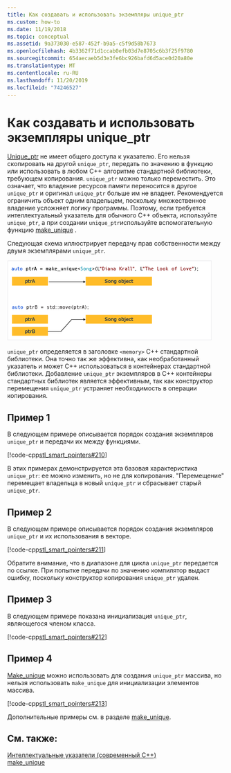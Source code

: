 ```yaml
---
title: Как создавать и использовать экземпляры unique_ptr
ms.custom: how-to
ms.date: 11/19/2018
ms.topic: conceptual
ms.assetid: 9a373030-e587-452f-b9a5-c5f9d58b7673
ms.openlocfilehash: 4b3362f71d1ccab0efb03d7e8705c6b3f25f9780
ms.sourcegitcommit: 654aecaeb5d3e3fe6bc926bafd6d5ace0d20a80e
ms.translationtype: MT
ms.contentlocale: ru-RU
ms.lasthandoff: 11/20/2019
ms.locfileid: "74246527"
---
```

# <a name="how-to-create-and-use-unique_ptr-instances"></a>Как создавать и использовать экземпляры unique_ptr

[Unique_ptr](../standard-library/unique-ptr-class.md) не имеет общего доступа к указателю. Его нельзя скопировать на другой `unique_ptr`, передать по значению в функцию или использовать в любом C++ алгоритме стандартной библиотеки, требующем копирования. `unique_ptr` можно только переместить. Это означает, что владение ресурсов памяти переносится в другое `unique_ptr` и оригинал `unique_ptr` больше им не владеет. Рекомендуется ограничить объект одним владельцем, поскольку множественное владение усложняет логику программы. Поэтому, если требуется интеллектуальный указатель для обычного C++ объекта, используйте `unique_ptr`, а при создании `unique_ptr`используйте вспомогательную функцию [make_unique](../standard-library/memory-functions.md#make_unique) .

Следующая схема иллюстрирует передачу прав собственности между двумя экземплярами `unique_ptr`.

![Перемещение владельца уникального&#95;PTR](media/unique_ptr.png "Перемещение владельца уникального&#95;PTR")

`unique_ptr` определяется в заголовке `<memory>` C++ стандартной библиотеки. Она точно так же эффективна, как необработанный указатель и может C++ использоваться в контейнерах стандартной библиотеки. Добавление `unique_ptr` экземпляров в C++ контейнеры стандартных библиотек является эффективным, так как конструктор перемещения `unique_ptr` устраняет необходимость в операции копирования.

## <a name="example-1"></a>Пример 1

В следующем примере описывается порядок создания экземпляров `unique_ptr` и передачи их между функциями.

[!code-cpp[stl_smart_pointers#210](codesnippet/CPP/how-to-create-and-use-unique-ptr-instances_1.cpp)]

В этих примерах демонстрируется эта базовая характеристика `unique_ptr`: ее можно изменить, но не для копирования. "Перемещение" перемещает владельца в новый `unique_ptr` и сбрасывает старый `unique_ptr`.

## <a name="example-2"></a>Пример 2

В следующем примере описывается порядок создания экземпляров `unique_ptr` и их использования в векторе.

[!code-cpp[stl_smart_pointers#211](codesnippet/CPP/how-to-create-and-use-unique-ptr-instances_2.cpp)]

Обратите внимание, что в диапазоне для цикла `unique_ptr` передается по ссылке. При попытке передачи по значению компилятор выдаст ошибку, поскольку конструктор копирования `unique_ptr` удален.

## <a name="example-3"></a>Пример 3

В следующем примере показана инициализация `unique_ptr`, являющегося членом класса.

[!code-cpp[stl_smart_pointers#212](codesnippet/CPP/how-to-create-and-use-unique-ptr-instances_3.cpp)]

## <a name="example-4"></a>Пример 4

[Make_unique](../standard-library/memory-functions.md#make_unique) можно использовать для создания `unique_ptr` массива, но нельзя использовать `make_unique` для инициализации элементов массива.

[!code-cpp[stl_smart_pointers#213](codesnippet/CPP/how-to-create-and-use-unique-ptr-instances_4.cpp)]

Дополнительные примеры см. в разделе [make_unique](../standard-library/memory-functions.md#make_unique).

## <a name="see-also"></a>См. также:

[Интеллектуальные указатели (современный C++)](smart-pointers-modern-cpp.md)<br/>
[make_unique](../standard-library/memory-functions.md#make_unique)
